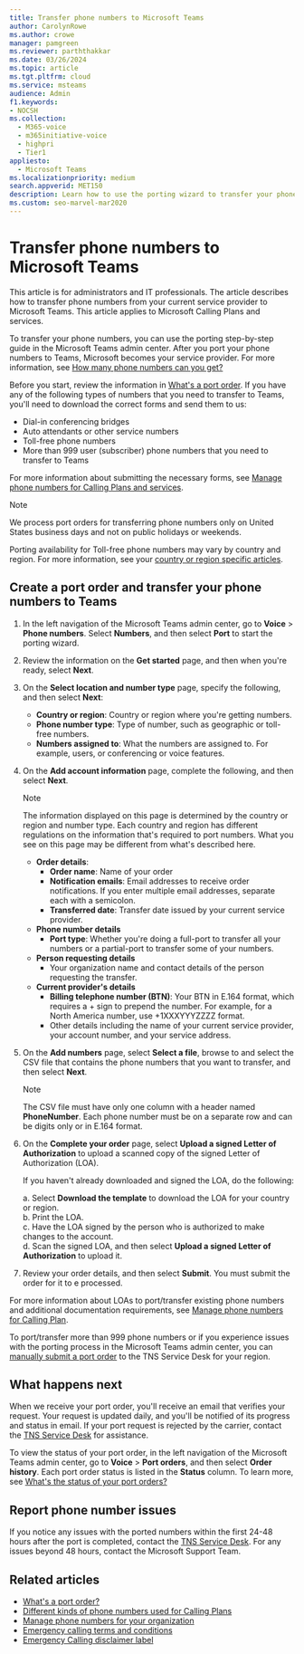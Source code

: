 ```yaml
---
title: Transfer phone numbers to Microsoft Teams
author: CarolynRowe
ms.author: crowe
manager: pamgreen
ms.reviewer: parththakkar
ms.date: 03/26/2024
ms.topic: article
ms.tgt.pltfrm: cloud
ms.service: msteams
audience: Admin
f1.keywords:
- NOCSH
ms.collection: 
  - M365-voice
  - m365initiative-voice
  - highpri
  - Tier1
appliesto: 
  - Microsoft Teams
ms.localizationpriority: medium
search.appverid: MET150
description: Learn how to use the porting wizard to transfer your phone number from your current service provider to Microsoft Teams.
ms.custom: seo-marvel-mar2020
---
```


# Transfer phone numbers to Microsoft Teams

This article is for administrators and IT professionals. The article describes how to transfer phone numbers from your current service provider to Microsoft Teams. This article applies to Microsoft Calling Plans and services.

To transfer your phone numbers, you can use the porting step-by-step guide in the Microsoft Teams admin center. After you port your phone numbers to Teams, Microsoft becomes your service provider. For more information, see [How many phone numbers can you get?](../how-many-phone-numbers-can-you-get.md)

Before you start, review the information in [What's a port order](port-order-overview.md). If you have any of the following types of numbers that you need to transfer to Teams, you'll need to download the correct forms and send them to us:

- Dial-in conferencing bridges
- Auto attendants or other service numbers
- Toll-free phone numbers
- More than 999 user (subscriber) phone numbers that you need to transfer to Teams

For more information about submitting the necessary forms, see [Manage phone numbers for Calling Plans and services](../manage-phone-numbers-for-your-organization/manage-phone-numbers-for-your-organization.md).

> [!NOTE]
> We process port orders for transferring phone numbers only on United States business days and not on public holidays or weekends.
>
> Porting availability for Toll-free phone numbers may vary by country and region. For more information, see your [country or region specific articles](../manage-phone-numbers-for-your-organization/manage-phone-numbers-for-your-organization.md).

## Create a port order and transfer your phone numbers to Teams

1. In the left navigation of the Microsoft Teams admin center, go to **Voice** > **Phone numbers**. Select **Numbers**, and then select **Port** to start the porting wizard.

2. Review the information on the **Get started** page, and then when you're ready, select **Next**.

3. On the **Select location and number type** page, specify the following, and then select **Next**:

    - **Country or region**: Country or region where you're getting numbers.
    - **Phone number type**: Type of number, such as geographic or toll-free numbers.
    - **Numbers assigned to**: What the numbers are assigned to. For example, users, or conferencing or voice features.

4. On the **Add account information** page, complete the following, and then select **Next**.

    > [!NOTE]
    > The information displayed on this page is determined by the country or region and number type. Each country and region has different regulations on the information that's required to port numbers. What you see on this page may be different from what's described here.

    - **Order details**: 
        - **Order name**: Name of your order
        - **Notification emails**: Email addresses to receive order notifications. If you enter multiple email addresses, separate each with a semicolon.
        - **Transferred date**: Transfer date issued by your current service provider.
    - **Phone number details**
        - **Port type**: Whether you're doing a full-port to transfer all your numbers or a partial-port to transfer some of your numbers.
    - **Person requesting details**  
        - Your organization name and contact details of the person requesting the transfer.
    - **Current provider's details**
        - **Billing telephone number (BTN)**: Your BTN in E.164 format, which requires a + sign to prepend the number. For example, for a North America number, use +1XXXYYYZZZZ format.
        - Other details including the name of your current service provider, your account number, and your service address.
            
5. On the **Add numbers** page, select **Select a file**, browse to and select the CSV file that contains the phone numbers that you want to transfer, and then select **Next**.  

    > [!NOTE]
    > The CSV file must have only one column with a header named **PhoneNumber**. Each phone number must be on a separate row and can be digits only or in E.164 format.

6. On the **Complete your order** page, select **Upload a signed Letter of Authorization** to upload a scanned copy of the signed Letter of Authorization (LOA).

    If you haven't already downloaded and signed the LOA, do the following:
    
    a. Select **Download the template** to download the LOA for your country or region. <br>
    b. Print the LOA.<br>
    c. Have the LOA signed by the person who is authorized to make changes to the account.<br>
    d. Scan the signed LOA, and then select **Upload a signed Letter of Authorization** to upload it.

7. Review your order details, and then select **Submit**. You must submit the order for it to e processed.

For more information about LOAs to port/transfer existing phone numbers and additional documentation requirements, see [Manage phone numbers for Calling Plan](/microsoftteams/manage-phone-numbers-for-your-organization/manage-phone-numbers-for-your-organization).
    
To port/transfer more than 999 phone numbers or if you experience issues with the porting process in the Microsoft Teams admin center, you can [manually submit a port order](/microsoftteams/phone-number-calling-plans/manually-submit-port-order) to the TNS Service Desk for your region.

## What happens next

When we receive your port order, you'll receive an email that verifies your request. Your request is updated daily, and you'll be notified of its progress and status in email. If your port request is rejected by the carrier, contact the [TNS Service Desk](../manage-phone-numbers-for-your-organization/contact-tns-service-desk.md) for assistance.

To view the status of your port order, in the left navigation of the Microsoft Teams admin center, go to  **Voice** > **Port orders**, and then select **Order history**. Each port order status is listed in the **Status** column. To learn more, see [What's the status of your port orders?](port-order-status.md)


## Report phone number issues

If you notice any issues with the ported numbers within the first 24-48 hours after the port is completed, contact the [TNS Service Desk](../manage-phone-numbers-for-your-organization/contact-tns-service-desk.md). For any issues beyond 48 hours, contact the Microsoft Support Team.

## Related articles

- [What's a port order?](port-order-overview.md)
- [Different kinds of phone numbers used for Calling Plans](../different-kinds-of-phone-numbers-used-for-calling-plans.md)
- [Manage phone numbers for your organization](../manage-phone-numbers-for-your-organization/manage-phone-numbers-for-your-organization.md)
- [Emergency calling terms and conditions](../emergency-calling-terms-and-conditions.md)
- [Emergency Calling disclaimer label](https://download.microsoft.com/download/9/9/0/990e24c1-eb49-4b52-9306-dbd4c864ed91/emergency-calling-label-(en-us)-(v.1.0).zip)
